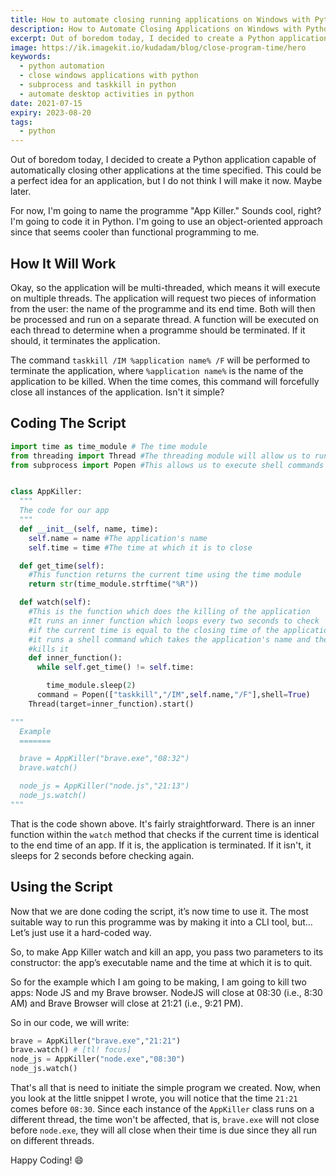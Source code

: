 ```yaml
---
title: How to automate closing running applications on Windows with Python
description: How to Automate Closing Applications on Windows with Python. Learn how to create a simple and useful programme that can close any running application on your Windows computer at a specified time using Python.
excerpt: Out of boredom today, I decided to create a Python application capable of automatically closing other applications at the time specified.
image: https://ik.imagekit.io/kudadam/blog/close-program-time/hero
keywords:
  - python automation
  - close windows applications with python
  - subprocess and taskkill in python
  - automate desktop activities in python
date: 2021-07-15
expiry: 2023-08-20
tags:
  - python
---
```


Out of boredom today, I decided to create a Python application capable of automatically closing other applications at the time specified. This could be a perfect idea for an application, but I do not think I will make it now. Maybe later.

For now, I'm going to name the programme "App Killer." Sounds cool, right? 
I'm going to code it in Python. I'm going to use an object-oriented approach since that seems cooler than functional programming to me.

## How It Will Work

Okay, so the application will be multi-threaded, which means it will execute on multiple threads. The application will request two pieces of information from the user: the name of the programme and its end time. Both will then be processed and run on a separate thread. A function will be executed on each thread to determine when a programme should be terminated. If it should, it terminates the application.

The command `taskkill /IM %application name% /F` will be performed to terminate the application, where `%application name%` is the name of the application to be killed. When the time comes, this command will forcefully close all instances of the application. Isn't it simple?

## Coding The Script

```python
import time as time_module # The time module
from threading import Thread #The threading module will allow us to run the programme on multiple threads
from subprocess import Popen #This allows us to execute shell commands


class AppKiller:
  """
  The code for our app
  """
  def __init__(self, name, time):
    self.name = name #The application's name
    self.time = time #The time at which it is to close

  def get_time(self):
    #This function returns the current time using the time module
    return str(time_module.strftime("%R"))

  def watch(self):
    #This is the function which does the killing of the application
    #It runs an inner function which loops every two seconds to check
    #if the current time is equal to the closing time of the application
    #it runs a shell command which takes the application's name and then
    #kills it
    def inner_function():
      while self.get_time() != self.time:

        time_module.sleep(2)
      command = Popen(["taskkill","/IM",self.name,"/F"],shell=True)
    Thread(target=inner_function).start()

"""
  Example
  =======

  brave = AppKiller("brave.exe","08:32")
  brave.watch()

  node_js = AppKiller("node.js","21:13")
  node_js.watch()
"""

```

That is the code shown above. It's fairly straightforward. There is an inner function within the `watch` method that checks if the current time is identical to the end time of an app. If it is, the application is terminated. If it isn't, it sleeps for 2 seconds before checking again.

## Using the Script

Now that we are done coding the script, it’s now time to use it. The most suitable way to run this programme was by making it into a CLI tool, but... Let’s just use it a hard-coded way.

So, to make App Killer watch and kill an app, you pass two parameters to its constructor: the app’s executable name and the time at which it is to quit.

So for the example which I am going to be making, I am going to kill two apps: Node JS and my Brave browser. NodeJS will close at 08:30 (i.e., 8:30 AM) and Brave Browser will close at 21:21 (i.e., 9:21 PM).

So in our code, we will write:

```python
brave = AppKiller("brave.exe","21:21")
brave.watch() # [tl! focus]
node_js = AppKiller("node.exe","08:30")
node_js.watch()
```

That's all that is need to initiate the simple program we created.
Now, when you look at the little snippet I wrote, you will notice that the time `21:21` comes before `08:30`. Since each instance of the `AppKiller` class runs on a different thread, the time won't be affected, that is, `brave.exe` will not close before `node.exe`, they will all close when their time is due since they all run on different threads.

Happy Coding! :smile:

